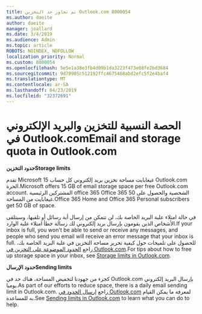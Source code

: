 ```yaml
---
title: تم تجاوز حد التخزين Outlook.com 8000054
ms.author: daeite
author: daeite
manager: joallard
ms.date: 3/4/2019
ms.audience: Admin
ms.topic: article
ROBOTS: NOINDEX, NOFOLLOW
localization_priority: Normal
ms.custom: 8000054
ms.openlocfilehash: 5e5e1a38e3fb4d09b1da3223f473e08fe2bd3684
ms.sourcegitcommit: 9d78905c512192ffc4675468abd2efc5f2e4baf4
ms.translationtype: MT
ms.contentlocale: ar-SA
ms.lasthandoff: 04/23/2019
ms.locfileid: "32372691"
---
```

# <a name="email-and-storage-quota-in-outlookcom"></a><span data-ttu-id="f7da2-102">الحصة النسبية للتخزين والبريد الإلكتروني في Outlook.com</span><span class="sxs-lookup"><span data-stu-id="f7da2-102">Email and storage quota in Outlook.com</span></span>

<span data-ttu-id="f7da2-103">**حدود التخزين**</span><span class="sxs-lookup"><span data-stu-id="f7da2-103">**Storage limits**</span></span>

<span data-ttu-id="f7da2-104">تقدم Microsoft 15 غيغابايت مساحة تخزين بريد إلكتروني كل حساب Outlook.com الحرة.</span><span class="sxs-lookup"><span data-stu-id="f7da2-104">Microsoft offers 15 GB of email storage space per free Outlook.com account.</span></span> <span data-ttu-id="f7da2-105">المشتركين الرئيسية office 365 Office 365 الشخصية والحصول على 50 غيغابايت من المساحة.</span><span class="sxs-lookup"><span data-stu-id="f7da2-105">Office 365 Home and Office 365 Personal subscribers get 50 GB of space.</span></span>
  
<span data-ttu-id="f7da2-106">في حالة امتلاء علبة البريد الخاصة بك، لن تتمكن من إرسال أية رسائل أو تلقيها، وسيتلقى الأشخاص الذين يقومون بإرسال بريد إلكتروني لك رسالة خطأ امتلاء علبة الوارد.</span><span class="sxs-lookup"><span data-stu-id="f7da2-106">If your inbox is full, you won't be able to send or receive any messages, and people who send you email will receive an error message that your inbox is full.</span></span> <span data-ttu-id="f7da2-107">للحصول على تلميحات حول كيفية تحرير مساحة التخزين في علبة البريد الخاصة بك، راجع [الحدود الموضوعة على التخزين في Outlook.com](https://go.microsoft.com/fwlink/p/?linkid=2001900&amp;clcid=0x409).</span><span class="sxs-lookup"><span data-stu-id="f7da2-107">For tips about how to free up storage space in your inbox, see [Storage limits in Outlook.com](https://go.microsoft.com/fwlink/p/?linkid=2001900&amp;clcid=0x409).</span></span>

<span data-ttu-id="f7da2-108">**حدود الإرسال**</span><span class="sxs-lookup"><span data-stu-id="f7da2-108">**Sending limits**</span></span>

<span data-ttu-id="f7da2-109">كجزء من جهودنا لتخفيض المساحة، هناك حد في Outlook.com بإرسال البريد إلكتروني يوميا.</span><span class="sxs-lookup"><span data-stu-id="f7da2-109">As part of our efforts to reduce space, there is a daily email sending limit in Outlook.com.</span></span> <span data-ttu-id="f7da2-110">راجع [إرسال الحدود في Outlook.com](https://support.office.com/article/279ee200-594c-40f0-9ec8-bb6af7735c2e) لمعرفة ما يمكن القيام به للمساعدة.</span><span class="sxs-lookup"><span data-stu-id="f7da2-110">See [Sending limits in Outlook.com](https://support.office.com/article/279ee200-594c-40f0-9ec8-bb6af7735c2e) to learn what you can do to help.</span></span>